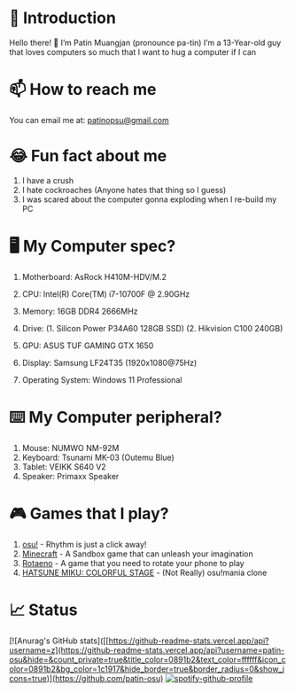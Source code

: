 # 🙏 Introduction

Hello there! 👋 I’m Patin Muangjan (pronounce pa-tin) I’m a 13-Year-old guy that loves computers so much that I want to hug a computer if I can

# 📫 How to reach me

You can email me at: [patinopsu@gmail.com](mailto:patinopsu@gmail.com)

# 😂 Fun fact about me

1. I have a crush
2. I hate cockroaches (Anyone hates that thing so I guess)
3. I was scared about the computer gonna exploding when I re-build my PC

# 🖥️ My Computer spec?

1. Motherboard: AsRock H410M-HDV/M.2
2. CPU: Intel(R) Core(TM) i7-10700F @ 2.90GHz
3. Memory: 16GB DDR4 2666MHz

4. Drive: (1. Silicon Power P34A60 128GB SSD) (2. Hikvision C100 240GB)

6. GPU: ASUS TUF GAMING GTX 1650
7. Display: Samsung LF24T35 (1920x1080@75Hz)
8. Operating System: Windows 11 Professional

# ⌨️ My Computer peripheral?

1. Mouse: NUMWO NM-92M
2. Keyboard: Tsunami MK-03 (Outemu Blue)
3. Tablet: VEIKK S640 V2
4. Speaker: Primaxx Speaker

# 🎮 Games that I play?

1. [osu!](http://osu.ppy.sh) - Rhythm is just a click away!
2. [Minecraft](https://minecraft.net) - A Sandbox game that can unleash your imagination
3. [Rotaeno](https://rotaeno.com) - A game that you need to rotate your phone to play
4. [HATSUNE MIKU: COLORFUL STAGE](https://www.colorfulstage.com/) - (Not Really) osu!mania clone

# 📈 Status
[![Anurag's GitHub stats]([[https://github-readme-stats.vercel.app/api?username=z](https://github-readme-stats.vercel.app/api?username=patin-osu&hide=&count_private=true&title_color=0891b2&text_color=ffffff&icon_color=0891b2&bg_color=1c1917&hide_border=true&border_radius=0&show_icons=true)](https://github.com/patin-osu)
[![spotify-github-profile](https://spotify-github-profile.vercel.app/api/view?uid=317iz5iztao45hynvkderhzgtliu&cover_image=true&theme=natemoo-re&show_offline=false&background_color=121212&interchange=false&bar_color=53b14f&bar_color_cover=true)](https://github.com/kittinan/spotify-github-profile)
